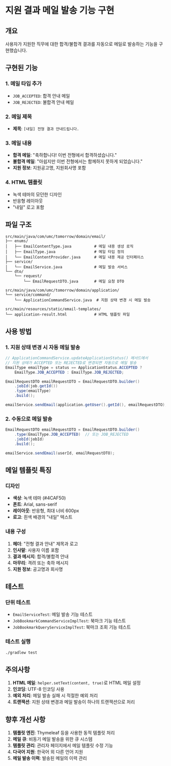 # 지원 결과 메일 발송 기능 구현

## 개요
사용자가 지원한 직무에 대한 합격/불합격 결과를 자동으로 메일로 발송하는 기능을 구현했습니다.

## 구현된 기능

### 1. 메일 타입 추가
- `JOB_ACCEPTED`: 합격 안내 메일
- `JOB_REJECTED`: 불합격 안내 메일

### 2. 메일 제목
- **제목**: `[내일] 전형 결과 안내드립니다.`

### 3. 메일 내용
- **합격 메일**: "축하합니다! 이번 전형에서 합격하셨습니다."
- **불합격 메일**: "아쉽지만 이번 전형에서는 함께하지 못하게 되었습니다."
- **지원 정보**: 지원공고명, 지원회사명 포함

### 4. HTML 템플릿
- 녹색 테마의 모던한 디자인
- 반응형 레이아웃
- "내일" 로고 포함

## 파일 구조

```
src/main/java/com/umc/tomorrow/domain/email/
├── enums/
│   ├── EmailContentType.java          # 메일 내용 생성 로직
│   ├── EmailType.java                 # 메일 타입 정의
│   └── EmailContentProvider.java      # 메일 내용 제공 인터페이스
├── service/
│   └── EmailService.java              # 메일 발송 서비스
└── dto/
    └── request/
        └── EmailRequestDTO.java       # 메일 요청 DTO

src/main/java/com/umc/tomorrow/domain/application/
└── service/command/
    └── ApplicationCommandService.java  # 지원 상태 변경 시 메일 발송

src/main/resources/static/email-templates/
└── application-result.html            # HTML 템플릿 파일
```

## 사용 방법

### 1. 지원 상태 변경 시 자동 메일 발송
```java
// ApplicationCommandService.updateApplicationStatus() 메서드에서
// 지원 상태가 ACCEPTED 또는 REJECTED로 변경되면 자동으로 메일 발송
EmailType emailType = status == ApplicationStatus.ACCEPTED ? 
    EmailType.JOB_ACCEPTED : EmailType.JOB_REJECTED;

EmailRequestDTO emailRequestDTO = EmailRequestDTO.builder()
    .jobId(job.getId())
    .type(emailType)
    .build();

emailService.sendEmail(application.getUser().getId(), emailRequestDTO);
```

### 2. 수동으로 메일 발송
```java
EmailRequestDTO emailRequestDTO = EmailRequestDTO.builder()
    .type(EmailType.JOB_ACCEPTED)  // 또는 JOB_REJECTED
    .jobId(jobId)
    .build();

emailService.sendEmail(userId, emailRequestDTO);
```

## 메일 템플릿 특징

### 디자인
- **색상**: 녹색 테마 (#4CAF50)
- **폰트**: Arial, sans-serif
- **레이아웃**: 반응형, 최대 너비 600px
- **로고**: 흰색 배경의 "내일" 텍스트

### 내용 구성
1. **헤더**: "전형 결과 안내" 제목과 로고
2. **인사말**: 사용자 이름 포함
3. **결과 메시지**: 합격/불합격 안내
4. **마무리**: 격려 또는 축하 메시지
5. **지원 정보**: 공고명과 회사명

## 테스트

### 단위 테스트
- `EmailServiceTest`: 메일 발송 기능 테스트
- `JobBookmarkCommandServiceImplTest`: 북마크 기능 테스트
- `JobBookmarkQueryServiceImplTest`: 북마크 조회 기능 테스트

### 테스트 실행
```bash
./gradlew test
```

## 주의사항

1. **HTML 메일**: `helper.setText(content, true)`로 HTML 메일 설정
2. **인코딩**: UTF-8 인코딩 사용
3. **예외 처리**: 메일 발송 실패 시 적절한 예외 처리
4. **트랜잭션**: 지원 상태 변경과 메일 발송이 하나의 트랜잭션으로 처리

## 향후 개선 사항

1. **템플릿 엔진**: Thymeleaf 등을 사용한 동적 템플릿 처리
2. **메일 큐**: 비동기 메일 발송을 위한 큐 시스템
3. **템플릿 관리**: 관리자 페이지에서 메일 템플릿 수정 기능
4. **다국어 지원**: 한국어 외 다른 언어 지원
5. **메일 발송 이력**: 발송된 메일의 이력 관리
